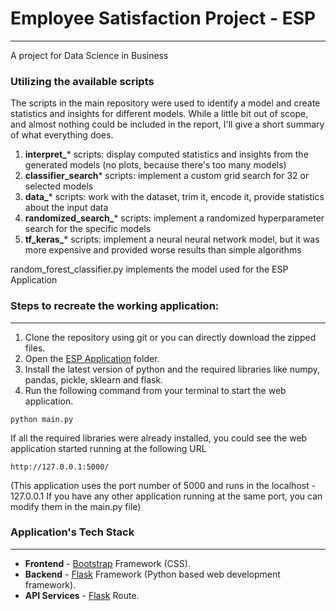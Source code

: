 # Employee Satisfaction Project - ESP
***

A project for Data Science in Business

### Utilizing the available scripts
The scripts in the main repository were used to identify a model and create statistics and insights for different models. While a little bit out of scope, and almost nothing could be included in the report, I'll give a short summary of what everything does.

1. **interpret_*** scripts: display computed statistics and insights from the generated models (no plots, because there's too many models)
2. **classifier_search*** scripts: implement a custom grid search for 32 or selected models
3. **data_*** scripts: work with the dataset, trim it, encode it, provide statistics about the input data
4. **randomized_search_*** scripts: implement a randomized hyperparameter search for the specific models
5. **tf_keras_*** scripts: implement a neural neural network model, but it was more expensive and provided worse results than simple algorithms

random_forest_classifier.py implements the model used for the ESP Application

### Steps to recreate the working application: 
***

1. Clone the repository using git or you can directly download the zipped files.
2. Open the [ESP Application](https://github.com/callmechristian/ESP/tree/master/ESP%20Application) folder.
3. Install the latest version of python and the required libraries like numpy, pandas, pickle, sklearn and flask.
4. Run the following command from your terminal to start the web application.
```console
python main.py
```
If all the required libraries were already installed, you could see the web application started running at the following URL
```console
http://127.0.0.1:5000/
```
(This application uses the port number of 5000 and runs in the localhost - 127.0.0.1 If you have any other application running at the same port, you can modify them in the main.py file)

### Application's Tech Stack
***

* **Frontend** - [Bootstrap](https://getbootstrap.com/) Framework (CSS).
* **Backend**  - [Flask](https://flask.palletsprojects.com/) Framework (Python based web development framework).
* **API Services** - [Flask](https://flask.palletsprojects.com/) Route.
